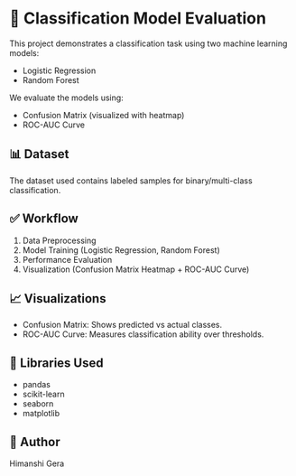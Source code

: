 # 🧠 Classification Model Evaluation

This project demonstrates a classification task using two machine learning models:
- Logistic Regression
- Random Forest

We evaluate the models using:
- Confusion Matrix (visualized with heatmap)
- ROC-AUC Curve

## 📊 Dataset
The dataset used contains labeled samples for binary/multi-class classification.

## ✅ Workflow
1. Data Preprocessing
2. Model Training (Logistic Regression, Random Forest)
3. Performance Evaluation
4. Visualization (Confusion Matrix Heatmap + ROC-AUC Curve)

## 📈 Visualizations
- Confusion Matrix: Shows predicted vs actual classes.
- ROC-AUC Curve: Measures classification ability over thresholds.

## 🔧 Libraries Used
- pandas
- scikit-learn
- seaborn
- matplotlib

## 🔗 Author
Himanshi Gera

